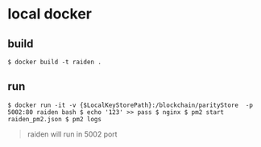 # local docker

## build
``
    $ docker build -t raiden .
``

## run
``
    $ docker run -it -v {$LocalKeyStorePath}:/blockchain/parityStore  -p 5002:80 raiden bash
    $ echo '123' >> pass
    $ nginx
    $ pm2 start raiden_pm2.json
    $ pm2 logs
``

> raiden will run in 5002 port 

